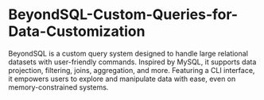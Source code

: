 # BeyondSQL-Custom-Queries-for-Data-Customization
BeyondSQL is a custom query system designed to handle large relational datasets with user-friendly commands. Inspired by MySQL, it supports data projection, filtering, joins, aggregation, and more. Featuring a CLI interface, it empowers users to explore and manipulate data with ease, even on memory-constrained systems.

